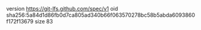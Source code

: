 version https://git-lfs.github.com/spec/v1
oid sha256:5a84d1d86fb0d7ca805ad340b66f063570278bc58b5abda6093860f172f13679
size 83
